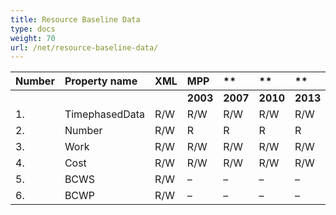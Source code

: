 ```yaml
---
title: Resource Baseline Data
type: docs
weight: 70
url: /net/resource-baseline-data/
---
```


|**Number** |**Property name** |**XML** |**MPP** |** |** |**  |** |** |**Comments** |
| :- | :- | :- | :- | :- | :- | :- | :- | :- | :- |
| | | |**2003** |**2007** |**2010** |**2013** |**2016** |**2019** | |
|1. |TimephasedData |R/W |R/W |R/W |R/W |R/W |R/W |R/W | |
|2. |Number |R/W |R |R |R |R |R |R | |
|3. |Work |R/W |R/W |R/W |R/W |R/W |R/W |R/W | |
|4. |Cost |R/W |R/W |R/W |R/W |R/W |R/W |R/W | |
|5. |BCWS |R/W |– |– |– |– |– |– | |
|6. |BCWP |R/W |– |– |– |– |– |– | |

